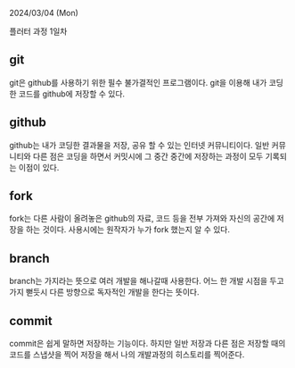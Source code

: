 2024/03/04 (Mon)

플러터 과정 1일차



git 
--------------

git은 github를 사용하기 위한 필수 불가결적인 프로그램이다.
git을 이용해 내가 코딩한 코드를 github에 저장할 수 있다.



github
----------------

github는 내가 코딩한 결과물을 저장, 공유 할 수 있는 인터넷 커뮤니티이다. 일반 커뮤니티와 다른 점은 코딩을 하면서 커밋시에 그 중간 중간에 저장하는 과정이 모두 기록되는 이점이 있다.



fork 
-------------

fork는 다른 사람이 올려놓은 github의 자료, 코드 등을 전부 가져와 자신의 공간에 저장을 하는 것이다. 사용시에는 원작자가 누가 fork 했는지 알 수 있다.



branch
-------------

branch는 가지라는 뜻으로 여러 개발을 해나갈때 사용한다. 어느 한 개발 시점을 두고 가지 뻗듯시 다른 방향으로 독자적인 개발을 한다는 뜻이다.



commit
-------
commit은 쉽게 말하면 저장하는 기능이다. 하지만 일반 저장과 다른 점은 저장할 때의 코드를 스냅샷을 찍어 저장을 해서 나의 개발과정의 히스토리를 찍어준다.
